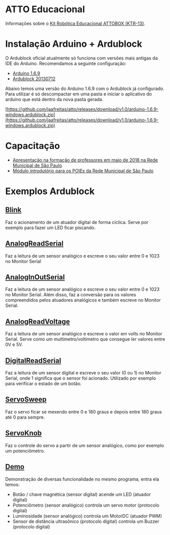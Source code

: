 # ATTO Educacional
Informações sobre o [Kit Robótica Educacional ATTOBOX (KTR-13)](http://attoeducacional.com.br/produtos/#KTR13).

# Instalação Arduino + Ardublock
O Ardublock oficial atualmente só funciona com versões mais antigas da IDE do Arduino. Recomendamos a seguinte configuração:
* [Arduino 1.6.9](https://downloads.arduino.cc/arduino-1.6.9-windows.exe)
* [Ardublock 20130712](https://ufpr.dl.sourceforge.net/project/ardublock/ardublock-all-20130712.jar)

Abaixo temos uma versão do Arduino 1.6.9 com o Ardublock já configurado. Para utilizar é só descompactar em uma pasta e iniciar o aplicativo do arduino que está dentro da nova pasta gerada.

[https://github.com/jaafreitas/atto/releases/download/v1.0/arduino-1.6.9-windows.ardublock.zip](https://github.com/jaafreitas/atto/releases/download/v1.0/arduino-1.6.9-windows.ardublock.zip)

# Capacitação
* [Apresentação na formação de professores em maio de 2018 na Rede Municipal de São Paulo](http://bit.do/eg6Bs)
* [Módulo introdutório para os POIEs da Rede Municipal de São Paulo](http://bit.do/emLtU)

# Exemplos Ardublock
## [Blink](ExemplosArdublock/01.%20Blink.abp)
Faz o acionamento de um atuador digital de forma cíclica. Serve por exemplo para fazer um LED ficar piscando.

## [AnalogReadSerial](ExemplosArdublock/01.%20AnalogReadSerial.abp)
Faz a leitura de um sensor analógico e escreve o seu valor entre 0 e 1023 no Monitor Serial

## [AnalogInOutSerial](ExemplosArdublock/03.%20AnalogInOutSerial.abp)
Faz a leitura de um sensor analógico e escreve o seu valor entre 0 e 1023 no Monitor Serial. Além disso, faz a conversão para os valores compreendidos pelos atuadores analógicos e também escreve no Monitor Serial.

## [AnalogReadVoltage](ExemplosArdublock/01.%20AnalogReadVoltage.abp)
Faz a leitura de um sensor analógico e escreve o valor em volts no Monitor Serial. Serve como um multímetro/voltímetro que consegue ler valores entre 0V e 5V.

## [DigitalReadSerial](ExemplosArdublock/01.%20DigitalReadSerial.abp)
Faz a leitura de um sensor digital e escreve o seu valor (0 ou 1) no Monitor Serial, onde 1 significa que o sensor foi acionado. Utilizado por exemplo para verificar o estado de um botão.

## [ServoSweep](ExemplosArdublock/ServoSweep.abp)
Faz o servo ficar se mexendo entre 0 e 180 graus e depois entre 180 graus até 0 para sempre.

## [ServoKnob](ExemplosArdublock/ServoKnob.abp)
Faz o controle do servo a partir de um sensor analógico, como por exemplo um potenciômetro.

## [Demo](ExemplosArdublock/Demo.abp)
Demonstração de diversas funcionalidade no mesmo programa, entra ela temos:
* Botão / chave magnética (sensor digital) acende um LED (atuador digital)
* Potenciômetro (sensor analógico) controla um servo motor (protocolo digital)
* Luminosidade (sensor analógico) controla um MotorDC (atuador PWM)
* Sensor de distância ultrasônico (protocolo digital) controla um Buzzer (protocolo digital)

